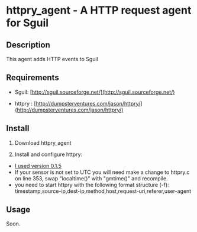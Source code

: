 # httpry_agent - A HTTP request agent for Sguil


## Description

This agent adds HTTP events to Sguil


## Requirements

* Sguil: [http://sguil.sourceforge.net/](http://sguil.sourceforge.net/)

* httpry : [http://dumpsterventures.com/jason/httpry/](http://dumpsterventures.com/jason/httpry/)


## Install

1) Download httpry_agent

2) Install and configure httpry:

  - [I used version 0.1.5](http://dumpsterventures.com/jason/httpry/httpry-0.1.5.tar.gz)
  - If your sensor is not set to UTC you will need make a change to httpry.c on line 353,
    swap "localtime()" with "gmtime()" and recompile.
  - you need to start httpry with the following format structure (-f):
    timestamp,source-ip,dest-ip,method,host,request-uri,referer,user-agent

## Usage

Soon.
